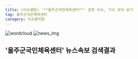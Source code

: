 ```yaml
---
title: (이슈클립) '**울주군국민체육센터**' 관련 이슈, 기사 모아 보기
tag: 울주군국민체육센터
category: 이슈클리핑
---
```

![wordcloud](https://s3.ap-northeast-2.amazonaws.com/lyrics101-wordcloud/2018-09-22-1537577923.png)
![news_img](https://user-images.githubusercontent.com/42597476/44507050-1206f400-a6e4-11e8-8d98-7ffbfebb353f.png)
## **'**울주군국민체육센터**'** 뉴스속보 검색결과

